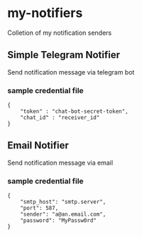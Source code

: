# my-notifiers
Colletion of my notification senders

## Simple Telegram Notifier

Send notification message via telegram bot

### sample credential file
```
{
    "token" : "chat-bot-secret-token",
    "chat_id" : "receiver_id"
}
```

## Email Notifier

Send notification message via email

### sample credential file
```
{
    "smtp_host": "smtp.server",
    "port": 587,
    "sender": "a@an.email.com",
    "password": "MyPassw0rd"
}
```
